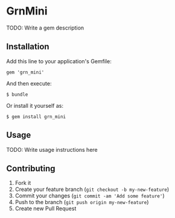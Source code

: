 # GrnMini

TODO: Write a gem description

## Installation

Add this line to your application's Gemfile:

    gem 'grn_mini'

And then execute:

    $ bundle

Or install it yourself as:

    $ gem install grn_mini

## Usage

TODO: Write usage instructions here

## Contributing

1. Fork it
2. Create your feature branch (`git checkout -b my-new-feature`)
3. Commit your changes (`git commit -am 'Add some feature'`)
4. Push to the branch (`git push origin my-new-feature`)
5. Create new Pull Request
